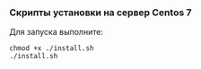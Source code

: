 ### Скрипты установки на сервер Centos 7 ###
Для запуска выполните:
```
chmod +x ./install.sh
./install.sh
```

